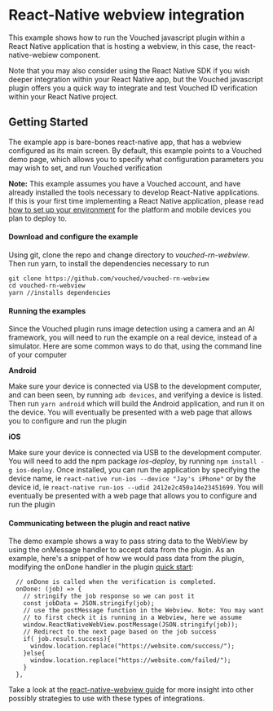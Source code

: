 # React-Native webview integration

This example shows how to run the Vouched javascript plugin within a React Native application that is hosting a webview, in this case, the react-native-webiew component.

Note that you may also consider using the React Native SDK if you wish deeper integration within your React Native app, but the Vouched javascript plugin offers you a quick way to integrate and test Vouched ID verification within your React Native project.

## Getting Started

The example app is bare-bones react-native app, that has a webview configured as its main screen. By default, this example points to a Vouched demo page, which allows you to specify what configuration parameters you may wish to set, and run Vouched verification

**Note:** This example assumes you have a Vouched account, and have already installed the tools necessary to develop React-Native applications. If this is your first time implementing a React Native application, please read [how to set up your environment](https://reactnative.dev/docs/environment-setup) for the platform and mobile devices you plan to deploy to.

#### Download and configure the example

Using git, clone the repo and change directory to _vouched-rn-webview_. Then run yarn, to install the dependencies necessary to run

```shell
git clone https://github.com/vouched/vouched-rn-webview
cd vouched-rn-webview
yarn //installs dependencies
```

#### Running the examples

Since the Vouched plugin runs image detection using a camera and an AI framework, you will need to run the example on a real device, instead of a simulator. Here are some common ways to do that, using the command line of your computer

**Android**

Make sure your device is connected via USB to the development computer, and can been seen, by running `adb devices`, and verifying a device is listed. Then run `yarn android` which will build the Android application, and run it on the device. You will eventually be presented with a web page that allows you to configure and run the plugin

**iOS**

Make sure your device is connected via USB to the development computer. You will need to add the npm package *ios-deploy*, by running `npm install -g ios-deploy`.  Once installed, you can run the application by specifying the device name, ie `react-native run-ios --device "Jay's iPhone"` or by the device id, ie `react-native run-ios --udid 2412e2c450a14e23451699`. You will eventually be presented with a web page that allows you to configure and run the plugin

#### Communicating between the plugin and react native

The demo example shows a way to pass string data to the WebView by using the onMessage handler to accept data from the plugin. As an example, here's a snippet of how we would pass data from the plugin, modifying the onDone handler in the plugin [quick start](https://docs.vouched.id/docs/js-plugin#quick-start-code):

```
  // onDone is called when the verification is completed.
  onDone: (job) => {
    // stringify the job response so we can post it
    const jobData = JSON.stringify(job);
    // use the postMessage function in the Webview. Note: You may want 
    // to first check it is running in a Webview, here we assume
    window.ReactNativeWebView.postMessage(JSON.stringify(job));
    // Redirect to the next page based on the job success
    if( job.result.success){
      window.location.replace("https://website.com/success/");
    }else{
      window.location.replace("https://website.com/failed/");
    }
  },
```

Take a look at the [react-native-webview guide](https://github.com/react-native-webview/react-native-webview/blob/master/docs/Guide.md) for more insight into other possibly strategies to use with these types of integrations.
